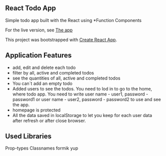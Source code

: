 ## React Todo App

Simple todo app built with the React using \*Function Components

For the live version, see [The app](https://essential-task.vercel.app/)

This project was bootstrapped with [Create React App](https://github.com/facebook/create-react-app).

## Application Features

- add, edit and delete each todo
- filter by all, active and completed todos
- see the quantities of all, active and completed todos
- You can`t add an empty todo
- Added users to see the todos. You need to lod in to go to the home, where todo app. You need to write
  user name - user1, password - password1 or user name - user2, password - password2 to use and see the app.
- homepage is protected
- All the data saved in localStorage to let you keep for each user data after refresh or after close browser.

## Used Libraries

Prop-types
Classnames
formik
yup
